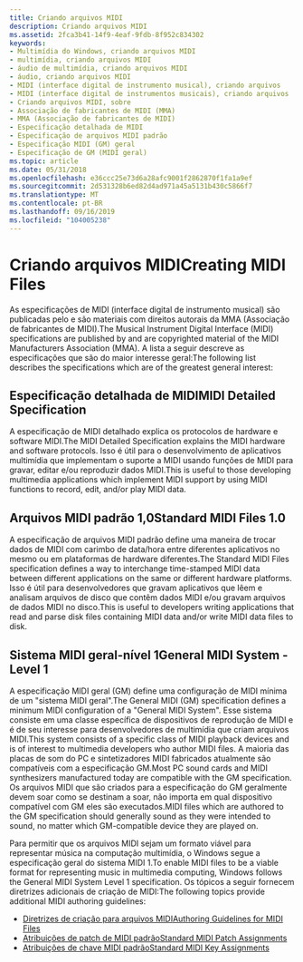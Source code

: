 ```yaml
---
title: Criando arquivos MIDI
description: Criando arquivos MIDI
ms.assetid: 2fca3b41-14f9-4eaf-9fdb-8f952c834302
keywords:
- Multimídia do Windows, criando arquivos MIDI
- multimídia, criando arquivos MIDI
- áudio de multimídia, criando arquivos MIDI
- áudio, criando arquivos MIDI
- MIDI (interface digital de instrumento musical), criando arquivos
- MIDI (interface digital de instrumentos musicais), criando arquivos
- Criando arquivos MIDI, sobre
- Associação de fabricantes de MIDI (MMA)
- MMA (Associação de fabricantes de MIDI)
- Especificação detalhada de MIDI
- Especificação de arquivos MIDI padrão
- Especificação MIDI (GM) geral
- Especificação de GM (MIDI geral)
ms.topic: article
ms.date: 05/31/2018
ms.openlocfilehash: e36ccc25e73d6a28afc9001f2862870f1fa1a9ef
ms.sourcegitcommit: 2d531328b6ed82d4ad971a45a5131b430c5866f7
ms.translationtype: MT
ms.contentlocale: pt-BR
ms.lasthandoff: 09/16/2019
ms.locfileid: "104005238"
---
```

# <a name="creating-midi-files"></a><span data-ttu-id="f245e-116">Criando arquivos MIDI</span><span class="sxs-lookup"><span data-stu-id="f245e-116">Creating MIDI Files</span></span>

<span data-ttu-id="f245e-117">As especificações de MIDI (interface digital de instrumento musical) são publicadas pelo e são materiais com direitos autorais da MMA (Associação de fabricantes de MIDI).</span><span class="sxs-lookup"><span data-stu-id="f245e-117">The Musical Instrument Digital Interface (MIDI) specifications are published by and are copyrighted material of the MIDI Manufacturers Association (MMA).</span></span> <span data-ttu-id="f245e-118">A lista a seguir descreve as especificações que são do maior interesse geral:</span><span class="sxs-lookup"><span data-stu-id="f245e-118">The following list describes the specifications which are of the greatest general interest:</span></span>

## <a name="midi-detailed-specification"></a><span data-ttu-id="f245e-119">Especificação detalhada de MIDI</span><span class="sxs-lookup"><span data-stu-id="f245e-119">MIDI Detailed Specification</span></span>

<span data-ttu-id="f245e-120">A especificação de MIDI detalhado explica os protocolos de hardware e software MIDI.</span><span class="sxs-lookup"><span data-stu-id="f245e-120">The MIDI Detailed Specification explains the MIDI hardware and software protocols.</span></span> <span data-ttu-id="f245e-121">Isso é útil para o desenvolvimento de aplicativos multimídia que implementam o suporte a MIDI usando funções de MIDI para gravar, editar e/ou reproduzir dados MIDI.</span><span class="sxs-lookup"><span data-stu-id="f245e-121">This is useful to those developing multimedia applications which implement MIDI support by using MIDI functions to record, edit, and/or play MIDI data.</span></span>

## <a name="standard-midi-files-10"></a><span data-ttu-id="f245e-122">Arquivos MIDI padrão 1,0</span><span class="sxs-lookup"><span data-stu-id="f245e-122">Standard MIDI Files 1.0</span></span>

<span data-ttu-id="f245e-123">A especificação de arquivos MIDI padrão define uma maneira de trocar dados de MIDI com carimbo de data/hora entre diferentes aplicativos no mesmo ou em plataformas de hardware diferentes.</span><span class="sxs-lookup"><span data-stu-id="f245e-123">The Standard MIDI Files specification defines a way to interchange time-stamped MIDI data between different applications on the same or different hardware platforms.</span></span> <span data-ttu-id="f245e-124">Isso é útil para desenvolvedores que gravam aplicativos que lêem e analisam arquivos de disco que contêm dados MIDI e/ou gravam arquivos de dados MIDI no disco.</span><span class="sxs-lookup"><span data-stu-id="f245e-124">This is useful to developers writing applications that read and parse disk files containing MIDI data and/or write MIDI data files to disk.</span></span>

## <a name="general-midi-system---level-1"></a><span data-ttu-id="f245e-125">Sistema MIDI geral-nível 1</span><span class="sxs-lookup"><span data-stu-id="f245e-125">General MIDI System - Level 1</span></span>

<span data-ttu-id="f245e-126">A especificação MIDI geral (GM) define uma configuração de MIDI mínima de um "sistema MIDI geral".</span><span class="sxs-lookup"><span data-stu-id="f245e-126">The General MIDI (GM) specification defines a minimum MIDI configuration of a "General MIDI System".</span></span> <span data-ttu-id="f245e-127">Esse sistema consiste em uma classe específica de dispositivos de reprodução de MIDI e é de seu interesse para desenvolvedores de multimídia que criam arquivos MIDI.</span><span class="sxs-lookup"><span data-stu-id="f245e-127">This system consists of a specific class of MIDI playback devices and is of interest to multimedia developers who author MIDI files.</span></span> <span data-ttu-id="f245e-128">A maioria das placas de som do PC e sintetizadores MIDI fabricados atualmente são compatíveis com a especificação GM.</span><span class="sxs-lookup"><span data-stu-id="f245e-128">Most PC sound cards and MIDI synthesizers manufactured today are compatible with the GM specification.</span></span> <span data-ttu-id="f245e-129">Os arquivos MIDI que são criados para a especificação do GM geralmente devem soar como se destinam a soar, não importa em qual dispositivo compatível com GM eles são executados.</span><span class="sxs-lookup"><span data-stu-id="f245e-129">MIDI files which are authored to the GM specification should generally sound as they were intended to sound, no matter which GM-compatible device they are played on.</span></span>

<span data-ttu-id="f245e-130">Para permitir que os arquivos MIDI sejam um formato viável para representar música na computação multimídia, o Windows segue a especificação geral do sistema MIDI 1.</span><span class="sxs-lookup"><span data-stu-id="f245e-130">To enable MIDI files to be a viable format for representing music in multimedia computing, Windows follows the General MIDI System Level 1 specification.</span></span> <span data-ttu-id="f245e-131">Os tópicos a seguir fornecem diretrizes adicionais de criação de MIDI:</span><span class="sxs-lookup"><span data-stu-id="f245e-131">The following topics provide additional MIDI authoring guidelines:</span></span>

-   [<span data-ttu-id="f245e-132">Diretrizes de criação para arquivos MIDI</span><span class="sxs-lookup"><span data-stu-id="f245e-132">Authoring Guidelines for MIDI Files</span></span>](authoring-guidelines-for-midi-files.md)
-   [<span data-ttu-id="f245e-133">Atribuições de patch de MIDI padrão</span><span class="sxs-lookup"><span data-stu-id="f245e-133">Standard MIDI Patch Assignments</span></span>](standard-midi-patch-assignments.md)
-   [<span data-ttu-id="f245e-134">Atribuições de chave MIDI padrão</span><span class="sxs-lookup"><span data-stu-id="f245e-134">Standard MIDI Key Assignments</span></span>](standard-midi-key-assignments.md)

 

 




